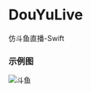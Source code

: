 # DouYuLive
仿斗鱼直播-Swift

### 示例图
![斗鱼](http://p7l9kf5i4.bkt.clouddn.com/2018-08-31-斗鱼.gif-style02)



